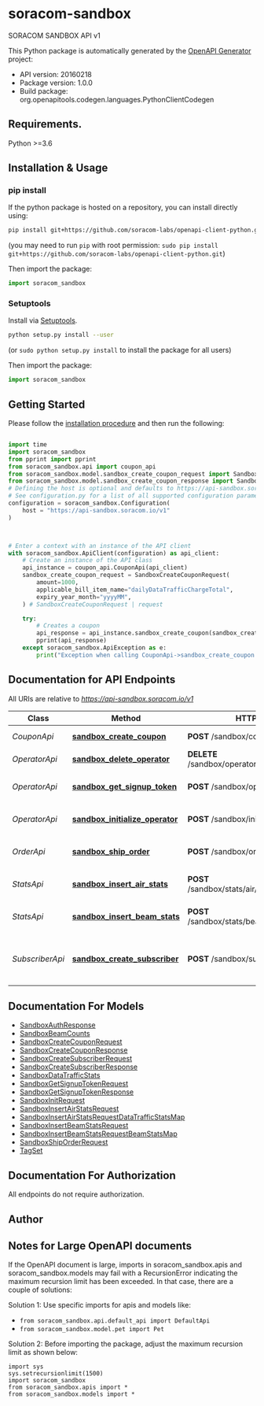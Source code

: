 # soracom-sandbox
SORACOM SANDBOX API v1

This Python package is automatically generated by the [OpenAPI Generator](https://openapi-generator.tech) project:

- API version: 20160218
- Package version: 1.0.0
- Build package: org.openapitools.codegen.languages.PythonClientCodegen

## Requirements.

Python >=3.6

## Installation & Usage
### pip install

If the python package is hosted on a repository, you can install directly using:

```sh
pip install git+https://github.com/soracom-labs/openapi-client-python.git
```
(you may need to run `pip` with root permission: `sudo pip install git+https://github.com/soracom-labs/openapi-client-python.git`)

Then import the package:
```python
import soracom_sandbox
```

### Setuptools

Install via [Setuptools](http://pypi.python.org/pypi/setuptools).

```sh
python setup.py install --user
```
(or `sudo python setup.py install` to install the package for all users)

Then import the package:
```python
import soracom_sandbox
```

## Getting Started

Please follow the [installation procedure](#installation--usage) and then run the following:

```python

import time
import soracom_sandbox
from pprint import pprint
from soracom_sandbox.api import coupon_api
from soracom_sandbox.model.sandbox_create_coupon_request import SandboxCreateCouponRequest
from soracom_sandbox.model.sandbox_create_coupon_response import SandboxCreateCouponResponse
# Defining the host is optional and defaults to https://api-sandbox.soracom.io/v1
# See configuration.py for a list of all supported configuration parameters.
configuration = soracom_sandbox.Configuration(
    host = "https://api-sandbox.soracom.io/v1"
)



# Enter a context with an instance of the API client
with soracom_sandbox.ApiClient(configuration) as api_client:
    # Create an instance of the API class
    api_instance = coupon_api.CouponApi(api_client)
    sandbox_create_coupon_request = SandboxCreateCouponRequest(
        amount=1000,
        applicable_bill_item_name="dailyDataTrafficChargeTotal",
        expiry_year_month="yyyyMM",
    ) # SandboxCreateCouponRequest | request

    try:
        # Creates a coupon
        api_response = api_instance.sandbox_create_coupon(sandbox_create_coupon_request)
        pprint(api_response)
    except soracom_sandbox.ApiException as e:
        print("Exception when calling CouponApi->sandbox_create_coupon: %s\n" % e)
```

## Documentation for API Endpoints

All URIs are relative to *https://api-sandbox.soracom.io/v1*

Class | Method | HTTP request | Description
------------ | ------------- | ------------- | -------------
*CouponApi* | [**sandbox_create_coupon**](docs/CouponApi.md#sandbox_create_coupon) | **POST** /sandbox/coupons/create | Creates a coupon
*OperatorApi* | [**sandbox_delete_operator**](docs/OperatorApi.md#sandbox_delete_operator) | **DELETE** /sandbox/operators/{operator_id} | Deletes an operator
*OperatorApi* | [**sandbox_get_signup_token**](docs/OperatorApi.md#sandbox_get_signup_token) | **POST** /sandbox/operators/token/{email} | Gets a signup token
*OperatorApi* | [**sandbox_initialize_operator**](docs/OperatorApi.md#sandbox_initialize_operator) | **POST** /sandbox/init | Creates an operator account.
*OrderApi* | [**sandbox_ship_order**](docs/OrderApi.md#sandbox_ship_order) | **POST** /sandbox/orders/ship | Ships the specified order.
*StatsApi* | [**sandbox_insert_air_stats**](docs/StatsApi.md#sandbox_insert_air_stats) | **POST** /sandbox/stats/air/subscribers/{imsi} | Inserts Air stats for testing
*StatsApi* | [**sandbox_insert_beam_stats**](docs/StatsApi.md#sandbox_insert_beam_stats) | **POST** /sandbox/stats/beam/subscribers/{imsi} | Inserts Beam stats for testing
*SubscriberApi* | [**sandbox_create_subscriber**](docs/SubscriberApi.md#sandbox_create_subscriber) | **POST** /sandbox/subscribers/create | Creates a new subscriber for sandbox.


## Documentation For Models

 - [SandboxAuthResponse](docs/SandboxAuthResponse.md)
 - [SandboxBeamCounts](docs/SandboxBeamCounts.md)
 - [SandboxCreateCouponRequest](docs/SandboxCreateCouponRequest.md)
 - [SandboxCreateCouponResponse](docs/SandboxCreateCouponResponse.md)
 - [SandboxCreateSubscriberRequest](docs/SandboxCreateSubscriberRequest.md)
 - [SandboxCreateSubscriberResponse](docs/SandboxCreateSubscriberResponse.md)
 - [SandboxDataTrafficStats](docs/SandboxDataTrafficStats.md)
 - [SandboxGetSignupTokenRequest](docs/SandboxGetSignupTokenRequest.md)
 - [SandboxGetSignupTokenResponse](docs/SandboxGetSignupTokenResponse.md)
 - [SandboxInitRequest](docs/SandboxInitRequest.md)
 - [SandboxInsertAirStatsRequest](docs/SandboxInsertAirStatsRequest.md)
 - [SandboxInsertAirStatsRequestDataTrafficStatsMap](docs/SandboxInsertAirStatsRequestDataTrafficStatsMap.md)
 - [SandboxInsertBeamStatsRequest](docs/SandboxInsertBeamStatsRequest.md)
 - [SandboxInsertBeamStatsRequestBeamStatsMap](docs/SandboxInsertBeamStatsRequestBeamStatsMap.md)
 - [SandboxShipOrderRequest](docs/SandboxShipOrderRequest.md)
 - [TagSet](docs/TagSet.md)


## Documentation For Authorization

 All endpoints do not require authorization.

## Author




## Notes for Large OpenAPI documents
If the OpenAPI document is large, imports in soracom_sandbox.apis and soracom_sandbox.models may fail with a
RecursionError indicating the maximum recursion limit has been exceeded. In that case, there are a couple of solutions:

Solution 1:
Use specific imports for apis and models like:
- `from soracom_sandbox.api.default_api import DefaultApi`
- `from soracom_sandbox.model.pet import Pet`

Solution 2:
Before importing the package, adjust the maximum recursion limit as shown below:
```
import sys
sys.setrecursionlimit(1500)
import soracom_sandbox
from soracom_sandbox.apis import *
from soracom_sandbox.models import *
```

